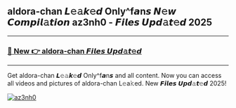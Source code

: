 ## aldora-chan 𝙇𝚎𝚊𝙠𝚎𝙙 Only^f𝙖n𝙨 𝙉𝚎𝙬 𝘾𝙤𝙢𝙥𝙞𝙡𝚊𝙩𝙞𝙤𝙣 az3nh0 - 𝙁𝙞𝙡𝙚𝙨 𝙐𝙥𝙙𝚊𝙩𝚎𝙙 2025

---

<h3><a href="https://mediafirer.com/aldora+chan">🔗 New 👉 aldora-chan 𝙁𝙞𝙡𝙚𝙨 𝙐𝙥𝙙𝚊𝙩𝚎𝙙</a></h3>

---

Get aldora-chan 𝙇𝚎𝚊𝙠𝚎𝙙 Only^f𝙖n𝙨 and all content. Now you can access all videos and pictures of aldora-chan L𝚎a𝚔ed. New 𝙁𝙞𝙡𝙚𝙨 𝙐𝙥𝙙𝚊𝙩𝚎𝙙 2025!  

[![az3nh0](https://i.imgur.com/DYrtUhd.gif)](https://mediafirer.com/aldora+chan)